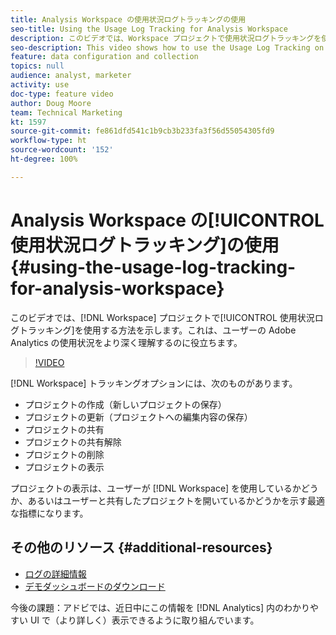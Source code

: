 ```yaml
---
title: Analysis Workspace の使用状況ログトラッキングの使用
seo-title: Using the Usage Log Tracking for Analysis Workspace
description: このビデオでは、Workspace プロジェクトで使用状況ログトラッキングを使用する方法を示します。これは、ユーザーの Adobe Analytics の使用状況をより深く理解するのに役立ちます。
seo-description: This video shows how to use the Usage Log Tracking on Workspace projects, which can help you better understand your users’ usage of Adobe Analytics.
feature: data configuration and collection
topics: null
audience: analyst, marketer
activity: use
doc-type: feature video
author: Doug Moore
team: Technical Marketing
kt: 1597
source-git-commit: fe861dfd541c1b9cb3b233fa3f56d55054305fd9
workflow-type: ht
source-wordcount: '152'
ht-degree: 100%

---
```



# Analysis Workspace の[!UICONTROL 使用状況ログトラッキング]の使用 {#using-the-usage-log-tracking-for-analysis-workspace}

このビデオでは、[!DNL Workspace] プロジェクトで[!UICONTROL 使用状況ログトラッキング]を使用する方法を示します。これは、ユーザーの Adobe Analytics の使用状況をより深く理解するのに役立ちます。

>[!VIDEO](https://video.tv.adobe.com/v/22922/?quality=12)

[!DNL Workspace] トラッキングオプションには、次のものがあります。

* プロジェクトの作成（新しいプロジェクトの保存）
* プロジェクトの更新（プロジェクトへの編集内容の保存）
* プロジェクトの共有
* プロジェクトの共有解除
* プロジェクトの削除
* プロジェクトの表示

プロジェクトの表示は、ユーザーが [!DNL Workspace] を使用しているかどうか、あるいはユーザーと共有したプロジェクトを開いているかどうかを示す最適な指標になります。

## その他のリソース {#additional-resources}

* [ログの詳細情報](https://experienceleague.adobe.com/docs/analytics/admin/admin-tools/logs.html?lang=ja)
* [デモダッシュボードのダウンロード](https://adobe.ly/2ygP5ws)

今後の課題：アドビでは、近日中にこの情報を [!DNL Analytics] 内のわかりやすい UI で（より詳しく）表示できるように取り組んでいます。
